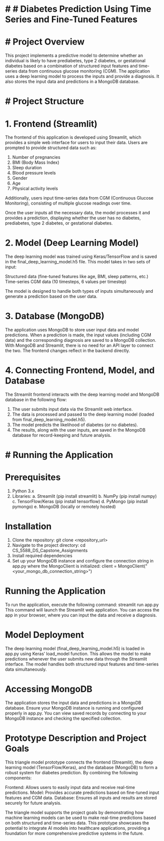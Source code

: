 # # # Diabetes Prediction Using Time Series and Fine-Tuned Features

# # Project Overview
This project implements a predictive model to determine whether an individual is likely to have prediabetes, type 2 diabetes, or gestational diabetes based on a combination of structured input features and time-series data from continuous glucose monitoring (CGM). The application uses a deep learning model to process the inputs and provide a diagnosis. It also stores the input data and predictions in a MongoDB database.

# # Project Structure
# 1. Frontend (Streamlit)
The frontend of this application is developed using Streamlit, which provides a simple web interface for users to input their data. Users are prompted to provide structured data such as:

1. Number of pregnancies
2. BMI (Body Mass Index)
3. Sleep duration
4. Blood pressure levels
5. Gender
6. Age
7. Physical activity levels

Additionally, users input time-series data from CGM (Continuous Glucose Monitoring), consisting of multiple glucose readings over time.

Once the user inputs all the necessary data, the model processes it and provides a prediction, displaying whether the user has no diabetes, prediabetes, type 2 diabetes, or gestational diabetes.

# 2. Model (Deep Learning Model)
The deep learning model was trained using Keras/TensorFlow and is saved in the final_deep_learning_model.h5 file. This model takes in two sets of input:

  Structured data (fine-tuned features like age, BMI, sleep patterns, etc.)
  Time-series CGM data (10 timesteps, 6 values per timestep)

The model is designed to handle both types of inputs simultaneously and generate a prediction based on the user data.

# 3. Database (MongoDB)
The application uses MongoDB to store user input data and model predictions. When a prediction is made, the input values (including CGM data) and the corresponding diagnosis are saved to a MongoDB collection. With MongoDB and Streamlit, there is no need for an API layer to connect the two. The frontend changes reflect in the backend directly.

# 4. Connecting Frontend, Model, and Database

The Streamlit frontend interacts with the deep learning model and MongoDB database in the following flow:

1. The user submits input data via the Streamlit web interface.
2. The data is processed and passed to the deep learning model (loaded from final_deep_learning_model.h5).
3. The model predicts the likelihood of diabetes (or no diabetes).
4. The results, along with the user inputs, are saved in the MongoDB database for record-keeping and future analysis.

# # Running the Application

# Prerequisites
1. Python 3.x
2. Libraries:
   a. Streamlit (pip install streamlit)
   b. NumPy (pip install numpy)
   c. TensorFlow/Keras (pip install tensorflow)
   d. PyMongo (pip install pymongo)
   e. MongoDB (locally or remotely hosted)

# Installation
1. Clone the repository:
   git clone <repository_url>
2. Navigate to the project directory:
   cd CS_5588_DS_Capstone_Assignments
3. Install required dependencies
4. Set up your MongoDB instance and configure the connection string in app.py where the MongoClient is initialized:
   client = MongoClient("<your_mongo_db_connection_string>")

# Running the Application
To run the application, execute the following command:
streamlit run app.py
This command will launch the Streamlit web application. You can access the app in your browser, where you can input the data and receive a diagnosis.

# Model Deployment
The deep learning model (final_deep_learning_model.h5) is loaded in app.py using Keras’ load_model function. This allows the model to make predictions whenever the user submits new data through the Streamlit interface. The model handles both structured input features and time-series data simultaneously.

# Accessing MongoDB
The application stores the input data and predictions in a MongoDB database. Ensure your MongoDB instance is running and configured properly in app.py. You can view saved records by connecting to your MongoDB instance and checking the specified collection.

# Prototype Description and Project Goals
This triangle model prototype connects the frontend (Streamlit), the deep learning model (TensorFlow/Keras), and the database (MongoDB) to form a robust system for diabetes prediction. By combining the following components:

  Frontend: Allows users to easily input data and receive real-time predictions.
  Model: Provides accurate predictions based on fine-tuned input features and CGM data.
  Database: Ensures all inputs and results are stored securely for future analysis.

The triangle model supports the project goals by demonstrating how machine learning models can be used to make real-time predictions based on both structured and time-series data. This prototype showcases the potential to integrate AI models into healthcare applications, providing a foundation for more comprehensive predictive systems in the future.




